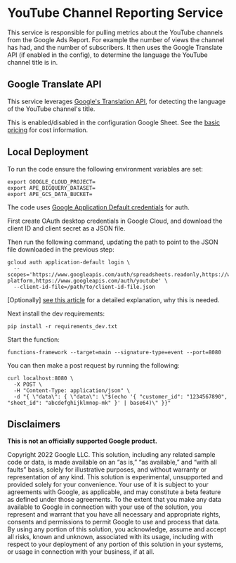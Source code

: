 # YouTube Channel Reporting Service

This service is responsible for pulling metrics about the YouTube channels from
the Google Ads Report. For example the number of views the channel has had, and
the number of subscribers. It then uses the Google Translate API (if enabled in
the config), to determine the language the YouTube channel title is in.

## Google Translate API
This service leverages [Google's Translation API](
https://cloud.google.com/translate/docs/basic/detecting-language), for detecting
the language of the YouTube channel's title.

This is enabled/disabled in the configuration Google Sheet. See the
[basic pricing](https://cloud.google.com/translate/pricing) for cost
information.

## Local Deployment
To run the code ensure the following environment variables are set:

```
export GOOGLE_CLOUD_PROJECT=
export APE_BIGQUERY_DATASET=
export APE_GCS_DATA_BUCKET=
```

The code uses [Google Application Default credentials](
https://google-auth.readthedocs.io/en/master/reference/google.auth.html) for
auth.

First create OAuth desktop credentials in Google Cloud, and download the client
ID and client secret as a JSON file.

Then run the following command, updating the path to point to the JSON file
downloaded in the previous step:
```
gcloud auth application-default login \
  --scopes='https://www.googleapis.com/auth/spreadsheets.readonly,https://www.googleapis.com/auth/cloud-platform,https://www.googleapis.com/auth/youtube' \
  --client-id-file=/path/to/client-id-file.json
```
[Optionally] [see this article](
https://medium.com/google-cloud/google-oauth-credential-going-deeper-the-hard-way-f403cf3edf9d)
for a detailed explanation, why this is needed.

Next install the dev requirements:

```
pip install -r requirements_dev.txt
```

Start the function:

```
functions-framework --target=main --signature-type=event --port=8080
```

You can then make a post request by running the following:

```
curl localhost:8080 \
  -X POST \
  -H "Content-Type: application/json" \
  -d "{ \"data\": { \"data\": \"$(echo '{ "customer_id": "1234567890", "sheet_id": "abcdefghijklmnop-mk" }' | base64)\" }}"
```

## Disclaimers
__This is not an officially supported Google product.__

Copyright 2022 Google LLC. This solution, including any related sample code or
data, is made available on an “as is,” “as available,” and “with all faults”
basis, solely for illustrative purposes, and without warranty or representation
of any kind. This solution is experimental, unsupported and provided solely for
your convenience. Your use of it is subject to your agreements with Google, as
applicable, and may constitute a beta feature as defined under those agreements.
To the extent that you make any data available to Google in connection with your
use of the solution, you represent and warrant that you have all necessary and
appropriate rights, consents and permissions to permit Google to use and process
that data. By using any portion of this solution, you acknowledge, assume and
accept all risks, known and unknown, associated with its usage, including with
respect to your deployment of any portion of this solution in your systems, or
usage in connection with your business, if at all.
